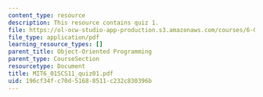 ```yaml
---
content_type: resource
description: This resource contains quiz 1.
file: https://ol-ocw-studio-app-production.s3.amazonaws.com/courses/6-01sc-introduction-to-electrical-engineering-and-computer-science-i-spring-2011/196cf34fc70d51688511c232c830396b_MIT6_01SCS11_quiz01.pdf
file_type: application/pdf
learning_resource_types: []
parent_title: Object-Oriented Programming
parent_type: CourseSection
resourcetype: Document
title: MIT6_01SCS11_quiz01.pdf
uid: 196cf34f-c70d-5168-8511-c232c830396b
---
```

